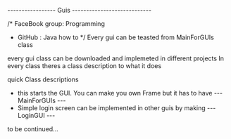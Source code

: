 -----------------     Guis   ----------------------------

/* FaceBook group: Programming
 * GitHub : Java how to 
 */
Every gui can be teasted from MainForGUIs class

every gui class can be downloaded and implemeted in different projects
In every class theres a class description to what it does

quick Class descriptions

* this starts the GUI. You can make you own Frame but it has to have ---MainForGUIs ---
* Simple login screen can be implemented in other guis by making ---LoginGUI ---


to be continued...
